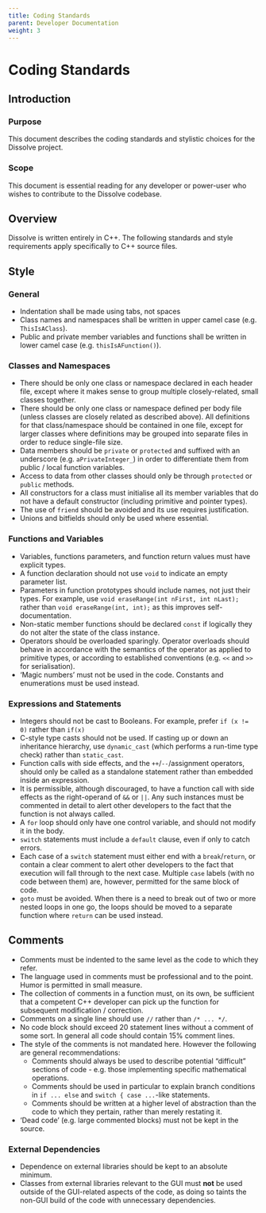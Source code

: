 ```yaml
---
title: Coding Standards
parent: Developer Documentation
weight: 3
---
```

# Coding Standards

## Introduction

### Purpose
This document describes the coding standards and stylistic choices for the Dissolve project.

### Scope
This document is essential reading for any developer or power-user who wishes to contribute to the Dissolve codebase.

## Overview

Dissolve is written entirely in C++. The following standards and style requirements apply specifically to C++ source files.

## Style

### General
- Indentation shall be made using tabs, not spaces
- Class names and namespaces shall be written in upper camel case (e.g. `ThisIsAClass`).
- Public and private member variables and functions shall be written in lower camel case (e.g. `thisIsAFunction()`).

### Classes and Namespaces
- There should be only one class or namespace declared in each header file, except where it makes sense to group multiple closely-related, small classes together.
- There should be only one class or namespace defined per body file (unless classes are closely related as described above). All definitions for that class/namespace should be contained in one file, except for larger classes where definitions may be grouped into separate files in order to reduce single-file size.
- Data members should be `private` or `protected` and suffixed with an underscore (e.g. `aPrivateInteger_`) in order to differentiate them from public / local function variables.
- Access to data from other classes should only be through `protected` or `public` methods.
- All constructors for a class must initialise all its member variables that do not have a default constructor (including primitive and pointer types).
- The use of `friend` should be avoided and its use requires justification.
- Unions and bitfields should only be used where essential.

### Functions and Variables
- Variables, functions parameters, and function return values must have explicit types.
- A function declaration should not use `void` to indicate an empty parameter list.
- Parameters in function prototypes should include names, not just their types. For example, use `void eraseRange(int nFirst, int nLast);` rather than `void eraseRange(int, int);` as this improves self-documentation.
- Non-static member functions should be declared `const` if logically they do not alter the state of the class instance.
- Operators should be overloaded sparingly. Operator overloads should behave in accordance with the semantics of the operator as applied to primitive types, or according to established conventions (e.g. `<<` and `>>` for serialisation).
- ‘Magic numbers’ must not be used in the code. Constants and enumerations must be used instead.

### Expressions and Statements
- Integers should not be cast to Booleans. For example, prefer `if (x != 0)` rather than `if(x)`
- C-style type casts should not be used. If casting up or down an inheritance hierarchy, use `dynamic_cast` (which performs a run-time type check) rather than `static_cast`.
- Function calls with side effects, and the `++`/`--`/assignment operators, should only be called as a standalone statement rather than embedded inside an expression.
- It is permissible, although discouraged, to have a function call with side effects as the right-operand of `&&` or `||`. Any such instances must be commented in detail to alert other developers to the fact that the function is not always called.
- A `for` loop should only have one control variable, and should not modify it in the body.
- `switch` statements must include a `default` clause, even if only to catch errors.
- Each case of a `switch` statement must either end with a `break`/`return`, or contain a clear comment to alert other developers to the fact that execution will fall through to the next case. Multiple `case` labels (with no code between them) are, however, permitted for the same block of code.
- `goto` must be avoided. When there is a need to break out of two or more nested loops in one go, the loops should be moved to a separate function where `return` can be used instead.

## Comments
- Comments must be indented to the same level as the code to which they refer.
- The language used in comments must be professional and to the point. Humor is permitted in small measure.
- The collection of comments in a function must, on its own, be sufficient that a competent C++ developer can pick up the function for subsequent modification / correction.
- Comments on a single line should use `//` rather than `/* ... */`.
- No code block should exceed 20 statement lines without a comment of some sort. In general all code should contain 15% comment lines.
- The style of the comments is not mandated here. However the following are general recommendations:
	- Comments should always be used to describe potential “difficult” sections of code - e.g. those implementing specific mathematical operations.
	- Comments should be used in particular to explain branch conditions in `if ... else` and `switch { case ...`-like statements.
	- Comments should be written at a higher level of abstraction than the code to which they pertain, rather than merely restating it.
- ‘Dead code’ (e.g. large commented blocks) must not be kept in the source.

### External Dependencies
- Dependence on external libraries should be kept to an absolute minimum.
- Classes from external libraries relevant to the GUI must **not** be used outside of the GUI-related aspects of the code, as doing so taints the non-GUI build of the code with unnecessary dependencies.
